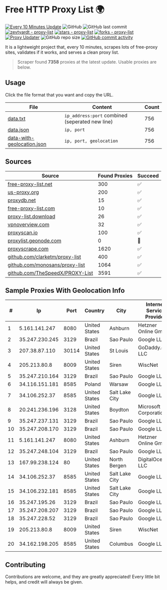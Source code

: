 
# Free HTTP Proxy List 🌍

[![Every 10 Minutes Update](https://github.com/mertguvencli/http-proxy-list/actions/workflows/main.yml/badge.svg?branch=main)](https://github.com/mertguvencli/http-proxy-list/actions/workflows/main.yml)
![GitHub](https://img.shields.io/github/license/mertguvencli/http-proxy-list)
![GitHub last commit](https://img.shields.io/github/last-commit/mertguvencli/http-proxy-list)
[![zevtyardt - proxy-list](https://img.shields.io/static/v1?label=zevtyardt&message=proxy-list&color=blue&logo=github)](https://github.com/zevtyardt/proxy-list "Go to GitHub repo")
[![stars - proxy-list](https://img.shields.io/github/stars/zevtyardt/proxy-list?style=social)](https://github.com/zevtyardt/proxy-list)
[![forks - proxy-list](https://img.shields.io/github/forks/zevtyardt/proxy-list?style=social)](https://github.com/zevtyardt/proxy-list)
[![Proxy Updater](https://github.com/zevtyardt/proxy-list/workflows/Proxy%20Updater/badge.svg)](https://github.com/zevtyardt/proxy-list/actions?query=workflow:"Proxy+Updater")
![GitHub repo size](https://img.shields.io/github/repo-size/zevtyardt/proxy-list)
[![GitHub commit activity](https://img.shields.io/github/commit-activity/m/zevtyardt/proxy-list?logo=commits)](https://github.com/zevtyardt/proxy-list/commits/main)

It is a lightweight project that, every 10 minutes, scrapes lots of free-proxy sites, validates if it works, and serves a clean proxy list.

> Scraper found **7358** proxies at the latest update. Usable proxies are below.

## Usage

Click the file format that you want and copy the URL.

|File|Content|Count|
|----|-------|-----|
|[data.txt](https://raw.githubusercontent.com/mertguvencli/http-proxy-list/main/proxy-list/data.txt)|`ip_address:port` combined (seperated new line)|756|
|[data.json](https://raw.githubusercontent.com/mertguvencli/http-proxy-list/main/proxy-list/data.json)|`ip, port`|756|
|[data-with-geolocation.json](https://raw.githubusercontent.com/mertguvencli/http-proxy-list/main/proxy-list/data-with-geolocation.json)|`ip, port, geolocation`|756|

## Sources

|Source|Found Proxies|Succeed|
|------|-------------|-------|
|[free-proxy-list.net](https://free-proxy-list.net)|300|✅|
|[us-proxy.org](https://www.us-proxy.org)|200|✅|
|[proxydb.net](http://proxydb.net)|15|✅|
|[free-proxy-list.com](https://free-proxy-list.com/?page=&port=&type%5B%5D=http&type%5B%5D=https&up_time=0&search=Search)|10|✅|
|[proxy-list.download](https://www.proxy-list.download/HTTP)|26|✅|
|[vpnoverview.com](https://vpnoverview.com/privacy/anonymous-browsing/free-proxy-servers)|32|✅|
|[proxyscan.io](https://www.proxyscan.io)|100|✅|
|[proxylist.geonode.com](https://proxylist.geonode.com/api/proxy-list?limit=300&page=1&sort_by=lastChecked&sort_type=desc&protocols=http,https)|0|🚫|
|[proxyscrape.com](https://api.proxyscrape.com/v2/?request=displayproxies&protocol=http&timeout=10000&country=all&ssl=all&anonymity=all)|1620|✅|
|[github.com/clarketm/proxy-list](https://raw.githubusercontent.com/clarketm/proxy-list/master/proxy-list-raw.txt)|400|✅|
|[github.com/monosans/proxy-list](https://raw.githubusercontent.com/monosans/proxy-list/main/proxies/http.txt)|1064|✅|
|[github.com/TheSpeedX/PROXY-List](https://raw.githubusercontent.com/TheSpeedX/PROXY-List/master/http.txt)|3591|✅|


## Sample Proxies With Geolocation Info

|#|Ip|Port|Country|City|Internet Service Provider|
|-|--|----|-------|----|-------------------------|
|1|5.161.141.247|8080|United States|Ashburn|Hetzner Online GmbH|
|2|35.247.230.245|3129|Brazil|Sao Paulo|Google LLC|
|3|207.38.87.110|30114|United States|St Louis|GoDaddy.com, LLC|
|4|205.213.80.8|8009|United States|Siren|WiscNet|
|5|35.247.210.164|3129|Brazil|Sao Paulo|Google LLC|
|6|34.116.151.181|8585|Poland|Warsaw|Google LLC|
|7|34.106.252.37|8585|United States|Salt Lake City|Google LLC|
|8|20.241.236.196|3128|United States|Boydton|Microsoft Corporation|
|9|35.247.237.131|3129|Brazil|Sao Paulo|Google LLC|
|10|35.247.208.170|3129|Brazil|Sao Paulo|Google LLC|
|11|5.161.141.247|8080|United States|Ashburn|Hetzner Online GmbH|
|12|35.247.248.104|3129|Brazil|Sao Paulo|Google LLC|
|13|167.99.238.124|80|United States|North Bergen|DigitalOcean, LLC|
|14|34.106.252.37|8585|United States|Salt Lake City|Google LLC|
|15|34.106.232.181|8585|United States|Salt Lake City|Google LLC|
|16|35.247.195.26|3129|Brazil|Sao Paulo|Google LLC|
|17|35.247.208.207|3129|Brazil|Sao Paulo|Google LLC|
|18|35.247.228.52|3129|Brazil|Sao Paulo|Google LLC|
|19|205.213.80.8|8009|United States|Siren|WiscNet|
|20|34.162.198.205|8585|United States|Columbus|Google LLC|



## Contributing

Contributions are welcome, and they are greatly appreciated! Every
little bit helps, and credit will always be given.

